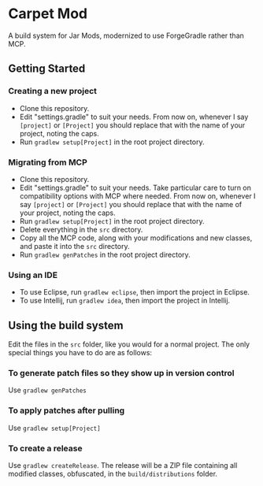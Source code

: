 # Carpet Mod
A build system for Jar Mods, modernized to use ForgeGradle rather than MCP.

## Getting Started
### Creating a new project
- Clone this repository.
- Edit "settings.gradle" to suit your needs. From now on, whenever I say `[project]` or `[Project]` you should replace that with the name of your project, noting the caps.
- Run `gradlew setup[Project]` in the root project directory.

### Migrating from MCP
- Clone this repository.
- Edit "settings.gradle" to suit your needs. Take particular care to turn on compatibility options with MCP where needed. From now on, whenever I say `[project]` or `[Project]` you should replace that with the name of your project, noting the caps.
- Run `gradlew setup[Project]` in the root project directory.
- Delete everything in the `src` directory.
- Copy all the MCP code, along with your modifications and new classes, and paste it into the `src` directory.
- Run `gradlew genPatches` in the root project directory.

### Using an IDE
- To use Eclipse, run `gradlew eclipse`, then import the project in Eclipse.
- To use Intellij, run `gradlew idea`, then import the project in Intellij.

## Using the build system
Edit the files in the `src` folder, like you would for a normal project. The only special things you have to do are as follows:
### To generate patch files so they show up in version control
Use `gradlew genPatches`
### To apply patches after pulling
Use `gradlew setup[Project]`
### To create a release
Use `gradlew createRelease`. The release will be a ZIP file containing all modified classes, obfuscated, in the `build/distributions` folder.
